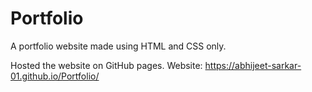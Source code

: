 # Portfolio
A portfolio website made using HTML and CSS only.

Hosted the website on GitHub pages.
Website: https://abhijeet-sarkar-01.github.io/Portfolio/
